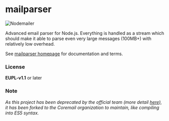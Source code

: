 # mailparser

![Nodemailer](https://raw.githubusercontent.com/nodemailer/nodemailer/master/assets/nm_logo_200x136.png)

Advanced email parser for Node.js. Everything is handled as a stream which should make it able to parse even very large messages (100MB+) with relatively low overhead.

See [mailparser homepage](https://nodemailer.com/extras/mailparser/) for documentation and terms.

### License

**EUPL-v1.1** or later

### Note

*As this project has been deprecated by the official team (more detail [here](https://blog.nodemailer.com/2018/03/11/spring-cleaning/)), it has been forked to the Coremail organization to maintain, like compiling into ES5 syntax.*
